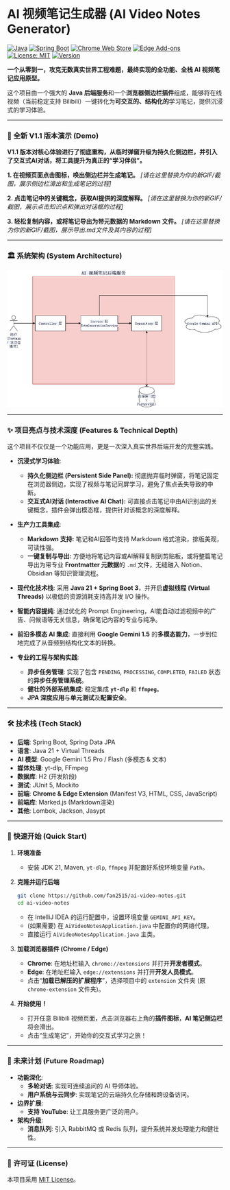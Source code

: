 # AI 视频笔记生成器 (AI Video Notes Generator)

[![Java](https://img.shields.io/badge/Java-21-blue.svg)](https://www.java.com)
[![Spring Boot](https://img.shields.io/badge/Spring%20Boot-3.x-brightgreen.svg)](https://spring.io/projects/spring-boot)
[![Chrome Web Store](https://img.shields.io/badge/Chrome-v1.1.0-brightgreen?logo=google-chrome&logoColor=white)](https://www.google.com/chrome/)
[![Edge Add-ons](https://img.shields.io/badge/Edge-v1.1.0-blue?logo=microsoft-edge&logoColor=white)](https://www.microsoft.com/edge)
[![License: MIT](https://img.shields.io/badge/License-MIT-yellow.svg)](https://github.com/fan2515/ai-video-notes/blob/main/LICENSE)
[![Version](https://img.shields.io/badge/Version-1.1.0-blue.svg)](https://github.com/fan2515/ai-video-notes/releases/tag/v1.1.0)

**一个从零到一，攻克无数真实世界工程难题，最终实现的全功能、全栈 AI 视频笔记应用原型。**

这个项目由一个强大的 **Java 后端服务**和一个**浏览器侧边栏插件**组成，能够将在线视频（当前稳定支持 Bilibili）一键转化为**可交互的、结构化的**学习笔记，提供沉浸式的学习体验。

---

### 🚀 全新 V1.1 版本演示 (Demo)

**V1.1 版本对核心体验进行了彻底重构，从临时弹窗升级为持久化侧边栏，并引入了交互式AI对话，将工具提升为真正的“学习伴侣”。**

**1. 在视频页面点击图标，唤出侧边栏并生成笔记。**
*[请在这里替换为你的新GIF/截图，展示侧边栏滑出和生成笔记的过程]*

**2. 点击笔记中的关键概念，获取AI提供的深度解释。**
*[请在这里替换为你的新GIF/截图，展示点击知识点和弹出对话框的过程]*

**3. 轻松复制内容，或将笔记导出为带元数据的 Markdown 文件。**
*[请在这里替换为你的新GIF/截图，展示导出.md文件及其内容的过程]*

---

### 🏛️ 系统架构 (System Architecture)

![系统架构图](docs/images/architecture.png)

---

### ✨ 项目亮点与技术深度 (Features & Technical Depth)

这个项目不仅仅是一个功能应用，更是一次深入真实世界后端开发的完整实践。

*   **沉浸式学习体验**:
    *   **持久化侧边栏 (Persistent Side Panel):** 彻底抛弃临时弹窗，将笔记固定在浏览器侧边，实现了视频与笔记同屏学习，避免了焦点丢失导致的中断。
    *   **交互式AI对话 (Interactive AI Chat):** 可直接点击笔记中由AI识别出的关键概念，插件会弹出模态框，提供针对该概念的深度解释。

*   **生产力工具集成**:
    *   **Markdown 支持:** 笔记和AI回答均支持 Markdown 格式渲染，排版美观，可读性强。
    *   **一键复制与导出:** 方便地将笔记内容或AI解释复制到剪贴板，或将整篇笔记导出为带专业 **Frontmatter 元数据**的 `.md` 文件，无缝融入 Notion、Obsidian 等知识管理流程。

*   **现代化技术栈**: 采用 **Java 21 + Spring Boot 3**，并开启**虚拟线程 (Virtual Threads)** 以极低的资源消耗支持高并发 I/O 操作。

*   **智能内容提纯**: 通过优化的 Prompt Engineering，AI能自动过滤视频中的广告、问候语等无关信息，确保笔记内容的专业与纯净。

*   **前沿多模态 AI 集成**: 直接利用 **Google Gemini 1.5** 的**多模态能力**，一步到位地完成了从音频到结构化文本的转换。

*   **专业的工程与架构实践**:
    *   **异步任务管理**: 实现了包含 `PENDING`, `PROCESSING`, `COMPLETED`, `FAILED` 状态的**异步任务管理系统**。
    *   **健壮的外部系统集成**: 稳定集成 **`yt-dlp`** 和 **`ffmpeg`**。
    *   **JPA 深度应用**与**单元测试**及**配置安全**。

---

### 🛠️ 技术栈 (Tech Stack)

*   **后端**: Spring Boot, Spring Data JPA
*   **语言**: Java 21 + Virtual Threads
*   **AI 模型**: Google Gemini 1.5 Pro / Flash (多模态 & 文本)
*   **媒体处理**: yt-dlp, FFmpeg
*   **数据库**: H2 (开发阶段)
*   **测试**: JUnit 5, Mockito
*   **前端**: **Chrome & Edge Extension** (Manifest V3, HTML, CSS, JavaScript)
*   **前端库**: Marked.js (Markdown渲染)
*   **其他**: Lombok, Jackson, Jasypt

---

### 🚀 快速开始 (Quick Start)

1.  **环境准备**
    *   安装 JDK 21, Maven, `yt-dlp`, `ffmpeg` 并配置好系统环境变量 `Path`。

2.  **克隆并运行后端**
    ```bash
    git clone https://github.com/fan2515/ai-video-notes.git
    cd ai-video-notes
    ```
    *   在 IntelliJ IDEA 的运行配置中，设置环境变量 `GEMINI_API_KEY`。
    *   (如果需要) 在 `AiVideoNotesApplication.java` 中配置你的网络代理。
    *   直接运行 `AiVideoNotesApplication.java` 主类。

3.  **加载浏览器插件 (Chrome / Edge)**
    *   **Chrome**: 在地址栏输入 `chrome://extensions` 并打开**开发者模式**。
    *   **Edge**: 在地址栏输入 `edge://extensions` 并打开**开发人员模式**。
    *   点击“**加载已解压的扩展程序**”，选择项目中的 `extension` 文件夹 (原 `chrome-extension` 文件夹)。

4.  **开始使用！**
    *   打开任意 Bilibili 视频页面，点击浏览器右上角的**插件图标**，**AI 笔记侧边栏**将会滑出。
    *   点击“生成笔记”，开始你的交互式学习之旅！

---
### 📝 未来计划 (Future Roadmap)

*   **功能深化**:
    *   **多轮对话**: 实现可连续追问的 AI 导师体验。
    *   **用户系统与云同步**: 实现笔记的云端持久化存储和跨设备访问。
*   **边界扩展**:
    *   **支持 YouTube**: 让工具服务更广泛的用户。
*   **架构升级**:
    *   **消息队列**: 引入 RabbitMQ 或 Redis 队列，提升系统并发处理能力和健壮性。

---
### 📄 许可证 (License)

本项目采用 [MIT License](LICENSE)。